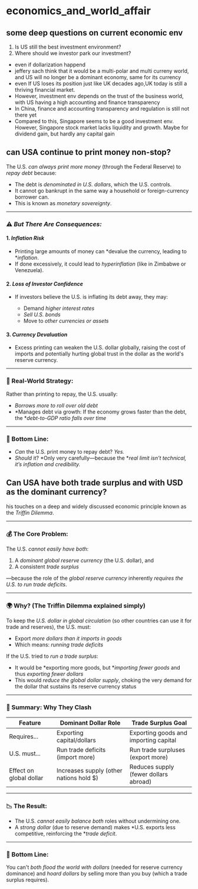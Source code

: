 # economics_and_world_affair

## some deep questions on current economic env
1. Is US still the best investment environment?
2. Where should we investor park our investment?
- even if dollarization happend
- jeffery sach think that it would be a multi-polar and multi curreny world, and US will no longer be a dominant economy, same for its currency
- even If US loses its position just like UK decades ago,UK today is still a thriving financial market.
- However, investment env depends on the trust of the business world, with US having a high accounting and finance transparency
- In China, finance and accounting transparency and regulation is still not there yet
- Compared to this, Singapore seems to be a good investment env. However, Singapore stock market lacks liquidity and growth. Maybe for dividend gain, but hardly any capital gain


## can USA continue to print money non-stop?
The U.S. *can always print more money* (through the Federal Reserve) to *repay debt* because:

* The debt is *denominated in U.S. dollars*, which the U.S. controls.
* It cannot go bankrupt in the same way a household or foreign-currency borrower can.
* This is known as *monetary sovereignty*.

---

### ⚠️ *But There Are Consequences:*

#### 1. *Inflation Risk*

* Printing large amounts of money can *devalue the currency, leading to **inflation*.
* If done excessively, it could lead to *hyperinflation* (like in Zimbabwe or Venezuela).

#### 2. *Loss of Investor Confidence*

* If investors believe the U.S. is inflating its debt away, they may:

  * Demand *higher interest rates*
  * *Sell U.S. bonds*
  * Move to *other currencies or assets*

#### 3. *Currency Devaluation*

* Excess printing can weaken the U.S. dollar globally, raising the cost of imports and potentially hurting global trust in the dollar as the world's reserve currency.

---

### 🧾 Real-World Strategy:

Rather than printing to repay, the U.S. usually:

* *Borrows more to roll over old debt*
* *Manages debt via growth: If the economy grows faster than the debt, the **debt-to-GDP ratio falls over time*

---

### 📌 Bottom Line:

* *Can* the U.S. print money to repay debt? *Yes.*
* *Should* it? *Only very carefully—because the **real limit isn’t technical, it’s inflation and credibility.*

## Can USA have both trade surplus and with USD as the dominant currency?

his touches on a deep and widely discussed economic principle known as the *Triffin Dilemma*.

---

### 💰 The Core Problem:

The U.S. *cannot easily have both*:

1. A *dominant global reserve currency* (the U.S. dollar), and
2. A consistent *trade surplus*

—because the role of the *global reserve currency* inherently *requires the U.S. to run trade deficits*.

---

### 🌍 Why? (The Triffin Dilemma explained simply)

To keep the *U.S. dollar in global circulation* (so other countries can use it for trade and reserves), the U.S. must:

* Export *more dollars than it imports in goods*
* Which means: *running trade deficits*

If the U.S. tried to *run a trade surplus*:

* It would be *exporting more goods, but **importing fewer goods* and thus *exporting fewer dollars*
* This would *reduce the global dollar supply*, choking the very demand for the dollar that sustains its reserve currency status

---

### 🧾 Summary: Why They Clash

| Feature                 | Dominant Dollar Role                     | Trade Surplus Goal                    |
| ----------------------- | ---------------------------------------- | ------------------------------------- |
| Requires...             | Exporting capital/dollars                | Exporting goods and importing capital |
| U.S. must...            | Run trade deficits (import more)         | Run trade surpluses (export more)     |
| Effect on global dollar | Increases supply (other nations hold \$) | Reduces supply (fewer dollars abroad) |

---

### 📉 The Result:

* The U.S. *cannot easily balance both* roles without undermining one.
* A *strong dollar* (due to reserve demand) makes *U.S. exports less competitive, reinforcing the **trade deficit*.

---

### 🧠 Bottom Line:

You can't *both flood the world with dollars* (needed for reserve currency dominance) and *hoard dollars* by selling more than you buy (which a trade surplus requires).
